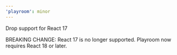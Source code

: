```yaml
---
'playroom': minor
---
```


Drop support for React 17

BREAKING CHANGE: React 17 is no longer supported. Playroom now requires React 18 or later.
